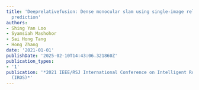 ```yaml
---
title: 'Deeprelativefusion: Dense monocular slam using single-image relative depth
  prediction'
authors:
- Shing Yan Loo
- Syamsiah Mashohor
- Sai Hong Tang
- Hong Zhang
date: '2021-01-01'
publishDate: '2025-02-10T14:43:06.321860Z'
publication_types:
- '1'
publication: '*2021 IEEE/RSJ International Conference on Intelligent Robots and Systems
  (IROS)*'
---
```

